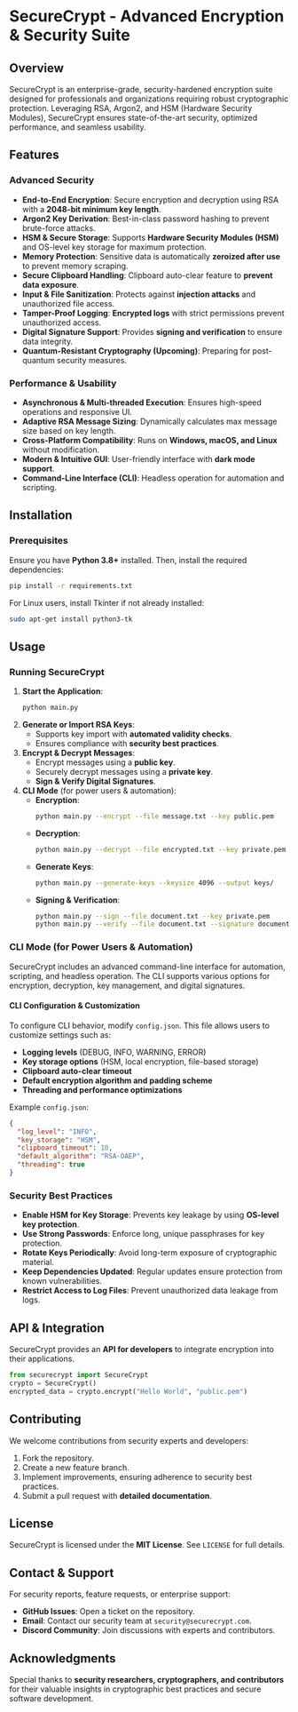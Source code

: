 # SecureCrypt - Advanced Encryption & Security Suite

## Overview
SecureCrypt is an enterprise-grade, security-hardened encryption suite designed for professionals and organizations requiring robust cryptographic protection. Leveraging RSA, Argon2, and HSM (Hardware Security Modules), SecureCrypt ensures state-of-the-art security, optimized performance, and seamless usability.

## Features
### Advanced Security
- **End-to-End Encryption**: Secure encryption and decryption using RSA with a **2048-bit minimum key length**.
- **Argon2 Key Derivation**: Best-in-class password hashing to prevent brute-force attacks.
- **HSM & Secure Storage**: Supports **Hardware Security Modules (HSM)** and OS-level key storage for maximum protection.
- **Memory Protection**: Sensitive data is automatically **zeroized after use** to prevent memory scraping.
- **Secure Clipboard Handling**: Clipboard auto-clear feature to **prevent data exposure**.
- **Input & File Sanitization**: Protects against **injection attacks** and unauthorized file access.
- **Tamper-Proof Logging**: **Encrypted logs** with strict permissions prevent unauthorized access.
- **Digital Signature Support**: Provides **signing and verification** to ensure data integrity.
- **Quantum-Resistant Cryptography (Upcoming)**: Preparing for post-quantum security measures.

### Performance & Usability
- **Asynchronous & Multi-threaded Execution**: Ensures high-speed operations and responsive UI.
- **Adaptive RSA Message Sizing**: Dynamically calculates max message size based on key length.
- **Cross-Platform Compatibility**: Runs on **Windows, macOS, and Linux** without modification.
- **Modern & Intuitive GUI**: User-friendly interface with **dark mode support**.
- **Command-Line Interface (CLI)**: Headless operation for automation and scripting.

## Installation
### Prerequisites
Ensure you have **Python 3.8+** installed. Then, install the required dependencies:

```bash
pip install -r requirements.txt
```

For Linux users, install Tkinter if not already installed:

```bash
sudo apt-get install python3-tk
```

## Usage
### Running SecureCrypt
1. **Start the Application**:
   ```bash
   python main.py
   ```
2. **Generate or Import RSA Keys**:
   - Supports key import with **automated validity checks**.
   - Ensures compliance with **security best practices**.
3. **Encrypt & Decrypt Messages**:
   - Encrypt messages using a **public key**.
   - Securely decrypt messages using a **private key**.
   - **Sign & Verify Digital Signatures**.
4. **CLI Mode** (for power users & automation):
   - **Encryption**:
     ```bash
     python main.py --encrypt --file message.txt --key public.pem
     ```
   - **Decryption**:
     ```bash
     python main.py --decrypt --file encrypted.txt --key private.pem
     ```
   - **Generate Keys**:
     ```bash
     python main.py --generate-keys --keysize 4096 --output keys/
     ```
   - **Signing & Verification**:
     ```bash
     python main.py --sign --file document.txt --key private.pem
     python main.py --verify --file document.txt --signature document.sig --key public.pem
     ```
   
### CLI Mode (for Power Users & Automation)
SecureCrypt includes an advanced command-line interface for automation, scripting, and headless operation. The CLI supports various options for encryption, decryption, key management, and digital signatures. 

#### CLI Configuration & Customization
To configure CLI behavior, modify `config.json`. This file allows users to customize settings such as:
- **Logging levels** (DEBUG, INFO, WARNING, ERROR)
- **Key storage options** (HSM, local encryption, file-based storage)
- **Clipboard auto-clear timeout**
- **Default encryption algorithm and padding scheme**
- **Threading and performance optimizations**

Example `config.json`:
```json
{
  "log_level": "INFO",
  "key_storage": "HSM",
  "clipboard_timeout": 10,
  "default_algorithm": "RSA-OAEP",
  "threading": true
}
```

### Security Best Practices
- **Enable HSM for Key Storage**: Prevents key leakage by using **OS-level key protection**.
- **Use Strong Passwords**: Enforce long, unique passphrases for key protection.
- **Rotate Keys Periodically**: Avoid long-term exposure of cryptographic material.
- **Keep Dependencies Updated**: Regular updates ensure protection from known vulnerabilities.
- **Restrict Access to Log Files**: Prevent unauthorized data leakage from logs.

## API & Integration
SecureCrypt provides an **API for developers** to integrate encryption into their applications.

```python
from securecrypt import SecureCrypt
crypto = SecureCrypt()
encrypted_data = crypto.encrypt("Hello World", "public.pem")
```

## Contributing
We welcome contributions from security experts and developers:
1. Fork the repository.
2. Create a new feature branch.
3. Implement improvements, ensuring adherence to security best practices.
4. Submit a pull request with **detailed documentation**.

## License
SecureCrypt is licensed under the **MIT License**. See `LICENSE` for full details.

## Contact & Support
For security reports, feature requests, or enterprise support:
- **GitHub Issues**: Open a ticket on the repository.
- **Email**: Contact our security team at `security@securecrypt.com`.
- **Discord Community**: Join discussions with experts and contributors.

## Acknowledgments
Special thanks to **security researchers, cryptographers, and contributors** for their valuable insights in cryptographic best practices and secure software development.

